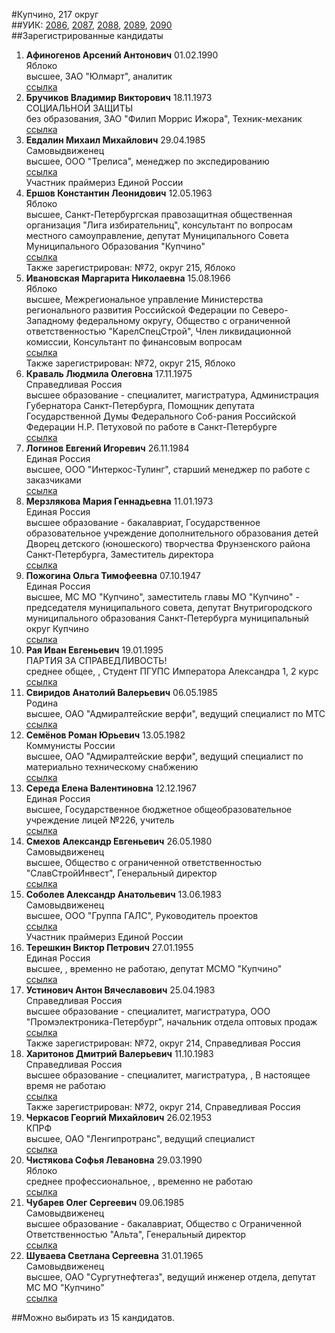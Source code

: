 #Купчино, 217 округ  
##УИК: [2086](../../tik23/uik2086.md), [2087](../../tik23/uik2087.md), [2088](../../tik23/uik2088.md), [2089](../../tik23/uik2089.md), [2090](../../tik23/uik2090.md)  
##Зарегистрированные кандидаты
1. **Афиногенов Арсений Антонович** 01.02.1990  
Яблоко  
высшее, ЗАО "Юлмарт", аналитик  
[ссылка](http://www.st-petersburg.vybory.izbirkom.ru/region/region/st-petersburg?action=show&root=1&tvd=4784016148951&vrn=4784016148951&region=78&global=&sub_region=78&prver=0&pronetvd=null&type=341&vibid=4784016150005)  
2. **Бручиков Владимир Викторович** 18.11.1973  
СОЦИАЛЬНОЙ ЗАЩИТЫ  
без образования, ЗАО "Филип Моррис Ижора", Техник-механик  
[ссылка](http://www.st-petersburg.vybory.izbirkom.ru/region/region/st-petersburg?action=show&root=1&tvd=4784016148951&vrn=4784016148951&region=78&global=&sub_region=78&prver=0&pronetvd=null&type=341&vibid=4784016150112)  
3. **Евдалин Михаил Михайлович** 29.04.1985  
Самовыдвиженец  
высшее, ООО "Трелиса", менеджер по экспедированию  
[ссылка](http://www.st-petersburg.vybory.izbirkom.ru/region/region/st-petersburg?action=show&root=1&tvd=4784016148951&vrn=4784016148951&region=78&global=&sub_region=78&prver=0&pronetvd=null&type=341&vibid=4784016150622)  
Участник праймериз Единой России  
4. **Ершов Константин Леонидович** 12.05.1963  
Яблоко  
высшее, Санкт-Петербургская правозащитная общественная организация "Лига избирательниц", консультант по вопросам местного самоуправление, депутат Муниципального Совета Муниципального Образования "Купчино"  
[ссылка](http://www.st-petersburg.vybory.izbirkom.ru/region/region/st-petersburg?action=show&root=1&tvd=4784016148951&vrn=4784016148951&region=78&global=&sub_region=78&prver=0&pronetvd=null&type=341&vibid=4784016150091)  
Также зарегистрирован: №72, округ 215, Яблоко
5. **Ивановская Маргарита Николаевна** 15.08.1966  
Яблоко  
высшее, Межрегиональное управление Министерства регионального развития Российской Федерации по Северо-Западному федеральному округу, Общество с ограниченной ответственностью "КарелСпецСтрой", Член ликвидационной комиссии, Консультант по финансовым вопросам  
[ссылка](http://www.st-petersburg.vybory.izbirkom.ru/region/region/st-petersburg?action=show&root=1&tvd=4784016148951&vrn=4784016148951&region=78&global=&sub_region=78&prver=0&pronetvd=null&type=341&vibid=4784016150708)  
Также зарегистрирован: №72, округ 215, Яблоко
6. **Краваль Людмила Олеговна** 17.11.1975  
Справедливая Россия  
высшее образование - специалитет, магистратура, Администрация Губернатора Санкт-Петербурга, Помощник депутата Государственной Думы Федерального Соб-рания Российской Федерации Н.Р. Петуховой по работе в Санкт-Петербурге  
[ссылка](http://www.st-petersburg.vybory.izbirkom.ru/region/region/st-petersburg?action=show&root=1&tvd=4784016148951&vrn=4784016148951&region=78&global=&sub_region=78&prver=0&pronetvd=null&type=341&vibid=4784016149192)  
7. **Логинов Евгений Игоревич** 26.11.1984  
Единая Россия  
высшее, ООО "Интеркос-Тулинг", старший менеджер по работе с заказчиками  
[ссылка](http://www.st-petersburg.vybory.izbirkom.ru/region/region/st-petersburg?action=show&root=1&tvd=4784016148951&vrn=4784016148951&region=78&global=&sub_region=78&prver=0&pronetvd=null&type=341&vibid=4784016150750)  
8. **Мерзлякова Мария Геннадьевна** 11.01.1973  
Единая Россия  
высшее образование - бакалавриат, Государственное образовательное учреждение дополнительного образования детей Дворец детского (юношеского) творчества Фрунзенского района Санкт-Петербурга, Заместитель директора  
[ссылка](http://www.st-petersburg.vybory.izbirkom.ru/region/region/st-petersburg?action=show&root=1&tvd=4784016148951&vrn=4784016148951&region=78&global=&sub_region=78&prver=0&pronetvd=null&type=341&vibid=4784016150105)  
9. **Пожогина Ольга Тимофеевна** 07.10.1947  
Единая Россия  
высшее, МС МО "Купчино", заместитель главы МО "Купчино" - председателя муниципального совета, депутат Внутригородского муниципального образования Санкт-Петербурга муниципальный округ Купчино  
[ссылка](http://www.st-petersburg.vybory.izbirkom.ru/region/region/st-petersburg?action=show&root=1&tvd=4784016148951&vrn=4784016148951&region=78&global=&sub_region=78&prver=0&pronetvd=null&type=341&vibid=4784016150132)  
10. **Рая Иван Евгеньевич** 19.01.1995  
ПАРТИЯ ЗА СПРАВЕДЛИВОСТЬ!  
среднее общее, , Студент ПГУПС Императора Александра 1, 2 курс  
[ссылка](http://www.st-petersburg.vybory.izbirkom.ru/region/region/st-petersburg?action=show&root=1&tvd=4784016148951&vrn=4784016148951&region=78&global=&sub_region=78&prver=0&pronetvd=null&type=341&vibid=4784016150098)  
11. **Свиридов Анатолий Валерьевич** 06.05.1985  
Родина  
высшее, ОАО "Адмиралтейские верфи", ведущий специалист по МТС  
[ссылка](http://www.st-petersburg.vybory.izbirkom.ru/region/region/st-petersburg?action=show&root=1&tvd=4784016148951&vrn=4784016148951&region=78&global=&sub_region=78&prver=0&pronetvd=null&type=341&vibid=4784016150078)  
12. **Семёнов Роман Юрьевич** 13.05.1982  
Коммунисты России  
высшее, ОАО "Адмиралтейские верфи", ведущий специалист по материально техническому снабжению  
[ссылка](http://www.st-petersburg.vybory.izbirkom.ru/region/region/st-petersburg?action=show&root=1&tvd=4784016148951&vrn=4784016148951&region=78&global=&sub_region=78&prver=0&pronetvd=null&type=341&vibid=4784016150064)  
13. **Середа Елена Валентиновна** 12.12.1967  
Единая Россия  
высшее, Государственное бюджетное общеобразовательное учреждение лицей №226, учитель  
[ссылка](http://www.st-petersburg.vybory.izbirkom.ru/region/region/st-petersburg?action=show&root=1&tvd=4784016148951&vrn=4784016148951&region=78&global=&sub_region=78&prver=0&pronetvd=null&type=341&vibid=4784016150649)  
14. **Смехов Александр Евгеньевич** 26.05.1980  
Самовыдвиженец  
высшее, Общество с ограниченной ответственностью "СлавСтройИнвест", Генеральный директор  
[ссылка](http://www.st-petersburg.vybory.izbirkom.ru/region/region/st-petersburg?action=show&root=1&tvd=4784016148951&vrn=4784016148951&region=78&global=&sub_region=78&prver=0&pronetvd=null&type=341&vibid=4784016150119)  
15. **Соболев Александр Анатольевич** 13.06.1983  
Самовыдвиженец  
высшее, ООО "Группа ГАЛС", Руководитель проектов  
[ссылка](http://www.st-petersburg.vybory.izbirkom.ru/region/region/st-petersburg?action=show&root=1&tvd=4784016148951&vrn=4784016148951&region=78&global=&sub_region=78&prver=0&pronetvd=null&type=341&vibid=4784016150085)  
Участник праймериз Единой России  
16. **Терешкин Виктор Петрович** 27.01.1955  
Единая Россия  
высшее, , временно не работаю, депутат МСМО "Купчино"  
[ссылка](http://www.st-petersburg.vybory.izbirkom.ru/region/region/st-petersburg?action=show&root=1&tvd=4784016148951&vrn=4784016148951&region=78&global=&sub_region=78&prver=0&pronetvd=null&type=341&vibid=4784016149976)  
17. **Устинович Антон Вячеславович** 25.04.1983  
Справедливая Россия  
высшее образование - специалитет, магистратура, ООО "Промэлектроника-Петербург", начальник отдела оптовых продаж  
[ссылка](http://www.st-petersburg.vybory.izbirkom.ru/region/region/st-petersburg?action=show&root=1&tvd=4784016148951&vrn=4784016148951&region=78&global=&sub_region=78&prver=0&pronetvd=null&type=341&vibid=4784016149483)  
Также зарегистрирован: №72, округ 214, Справедливая Россия
18. **Харитонов Дмитрий Валерьевич** 11.10.1983  
Справедливая Россия  
высшее образование - специалитет, магистратура, , В настоящее время не работаю  
[ссылка](http://www.st-petersburg.vybory.izbirkom.ru/region/region/st-petersburg?action=show&root=1&tvd=4784016148951&vrn=4784016148951&region=78&global=&sub_region=78&prver=0&pronetvd=null&type=341&vibid=4784016150265)  
Также зарегистрирован: №72, округ 214, Справедливая Россия
19. **Черкасов Георгий Михайлович** 26.02.1953  
КПРФ  
высшее, ОАО "Ленгипротранс", ведущий специалист  
[ссылка](http://www.st-petersburg.vybory.izbirkom.ru/region/region/st-petersburg?action=show&root=1&tvd=4784016148951&vrn=4784016148951&region=78&global=&sub_region=78&prver=0&pronetvd=null&type=341&vibid=4784016150012)  
20. **Чистякова Софья Левановна** 29.03.1990  
Яблоко  
среднее профессиональное, , временно не работаю  
[ссылка](http://www.st-petersburg.vybory.izbirkom.ru/region/region/st-petersburg?action=show&root=1&tvd=4784016148951&vrn=4784016148951&region=78&global=&sub_region=78&prver=0&pronetvd=null&type=341&vibid=4784016149995)  
21. **Чубарев Олег Сергеевич** 09.06.1985  
Самовыдвиженец  
высшее образование - бакалавриат, Общество с Ограниченной Ответственностью "Альта", Генеральный директор  
[ссылка](http://www.st-petersburg.vybory.izbirkom.ru/region/region/st-petersburg?action=show&root=1&tvd=4784016148951&vrn=4784016148951&region=78&global=&sub_region=78&prver=0&pronetvd=null&type=341&vibid=4784016150139)  
22. **Шуваева Светлана Сергеевна** 31.01.1965  
Самовыдвиженец  
высшее, ОАО "Сургутнефтегаз", ведущий инженер отдела, депутат МС МО "Купчино"  
[ссылка](http://www.st-petersburg.vybory.izbirkom.ru/region/region/st-petersburg?action=show&root=1&tvd=4784016148951&vrn=4784016148951&region=78&global=&sub_region=78&prver=0&pronetvd=null&type=341&vibid=4784016149489)  

##Можно выбирать из 15 кандидатов.  
